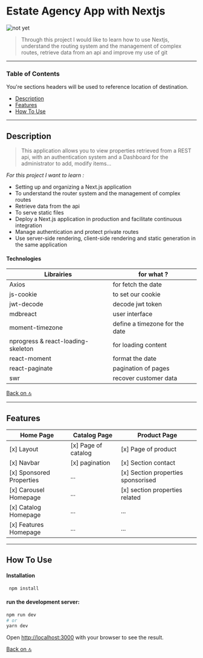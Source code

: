 # Estate Agency App with Nextjs
![not yet](project-image-url)
> Through this project I would like to learn how to use Nextjs, understand the routing system and the management of complex routes, retrieve data from an api and improve my use of git

---

### Table of Contents
You're sections headers will be used to reference location of destination.

- [Description](#description)
- [Features](#features)
- [How To Use](#how-to-use)

---

## Description

> This application allows you to view properties retrieved from a REST api, with an authentication system and a Dashboard for the administrator to add, modify items...

*For this project I want to learn :*

- Setting up and organizing a Next.js application
- To understand the router system and the management of complex routes
- Retrieve data from the api
- To serve static files
- Deploy a Next.js application in production and facilitate continuous integration
- Manage authentication and protect private routes
- Use server-side rendering, client-side rendering and static generation in the same application

#### Technologies

Librairies | for what ?
------------ | -------------
Axios | for fetch the date
js-cookie | to set our cookie
jwt-decode | decode jwt token
mdbreact | user interface
moment-timezone | define a timezone for the date
nprogress & react-loading-skeleton | for loading content
react-moment | format the date
react-paginate | pagination of pages
swr | recover customer data

[Back on 🔝](#Estate-agency-app-with-nextjs)

---

## Features
Home Page | Catalog Page | Product Page
--------- | ------------ | ------------
[x] Layout | [x] Page of catalog | [x] Page of product 
[x] Navbar | [x] pagination | [x] Section contact
[x] Sponsored Properties | ... | [x] Section properties sponsorised
[x] Carousel Homepage | ... | [x] section properties related
[x] Catalog Homepage | ... | ...
[x] Features Homepage | ... | ... 

---

## How To Use
#### Installation
```bash
 npm install
```
#### run the development server:

```bash
npm run dev
# or
yarn dev
```

Open [http://localhost:3000](http://localhost:3000) with your browser to see the result.

[Back on 🔝](#Estate-agency-app-with-nextjs)
